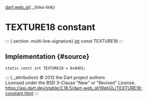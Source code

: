 [dart:web\_gl](../../dart-web_gl/dart-web_gl-library){._links-link}

TEXTURE18 constant
==================

::: {.section .multi-line-signature}
[int](../../dart-core/int-class) const TEXTURE18
:::

Implementation {#source}
--------------

``` {.language-dart data-language="dart"}
static const int TEXTURE18 = 0x84D2;
```

::: {._attribution}
© 2012 the Dart project authors\
Licensed under the BSD 3-Clause \"New\" or \"Revised\" License.\
<https://api.dart.dev/stable/2.18.5/dart-web_gl/WebGL/TEXTURE18-constant.html>
:::
